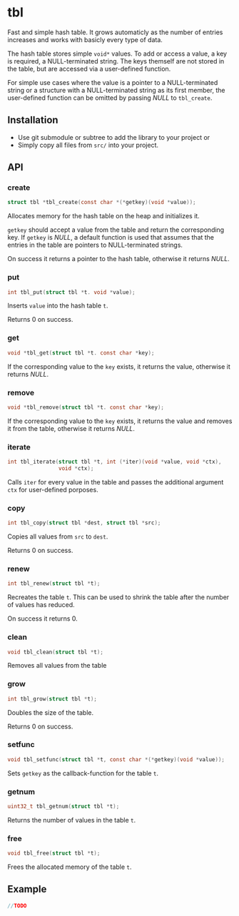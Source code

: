 tbl
===

Fast and simple hash table. It grows automaticly as the number of entries
increases and works with basicly every type of data.

The hash table stores simple `void*` values. To add or access a value, a key is
required, a NULL-terminated string. The keys themself are not stored in the
table, but are accessed via a user-defined function.

For simple use cases where the value is a pointer to a NULL-terminated string
or a structure with a NULL-terminated string as its first member, the
user-defined function can be omitted by passing *NULL* to `tbl_create`.


Installation
------------

* Use git submodule or subtree to add the library to your project
or
* Simply copy all files from `src/` into your project.


API
---

### create

```c
struct tbl *tbl_create(const char *(*getkey)(void *value));
```

Allocates memory for the hash table on the heap and initializes it.

`getkey` should accept a value from the table and return the corresponding key.
If `getkey` is *NULL*, a default function is used that assumes that the entries
in the table are pointers to NULL-terminated strings.

On success it returns a pointer to the hash table, otherwise it returns *NULL*.


### put

```c
int tbl_put(struct tbl *t. void *value);
```

Inserts `value` into the hash table `t`.

Returns 0 on success.


### get

```c
void *tbl_get(struct tbl *t. const char *key);
```

If the corresponding value to the `key` exists, it returns the value, otherwise
it returns *NULL*.


### remove

```c
void *tbl_remove(struct tbl *t. const char *key);
```

If the corresponding value to the `key` exists, it returns the value and
removes it from the table, otherwise it returns *NULL*.


### iterate

```c
int tbl_iterate(struct tbl *t, int (*iter)(void *value, void *ctx),
                void *ctx);
```

Calls `iter` for every value in the table and passes the additional argument
`ctx` for user-defined porposes.


### copy

```c
int tbl_copy(struct tbl *dest, struct tbl *src);
```

Copies all values from `src` to `dest`.

Returns 0 on success.


### renew

```c
int tbl_renew(struct tbl *t);
```

Recreates the table `t`. This can be used to shrink the table after the number
of values has reduced.

On success it returns 0.


### clean

```c
void tbl_clean(struct tbl *t);
```

Removes all values from the table


### grow

```c
int tbl_grow(struct tbl *t);
```

Doubles the size of the table.

Returns 0 on success.


### setfunc

```c
void tbl_setfunc(struct tbl *t, const char *(*getkey)(void *value));
```

Sets `getkey` as the callback-function for the table `t`.


### getnum

```c
uint32_t tbl_getnum(struct tbl *t);
```

Returns the number of values in the table `t`.


### free

```c
void tbl_free(struct tbl *t);
```

Frees the allocated memory of the table `t`.

Example
-------

```c
//TODO


```
